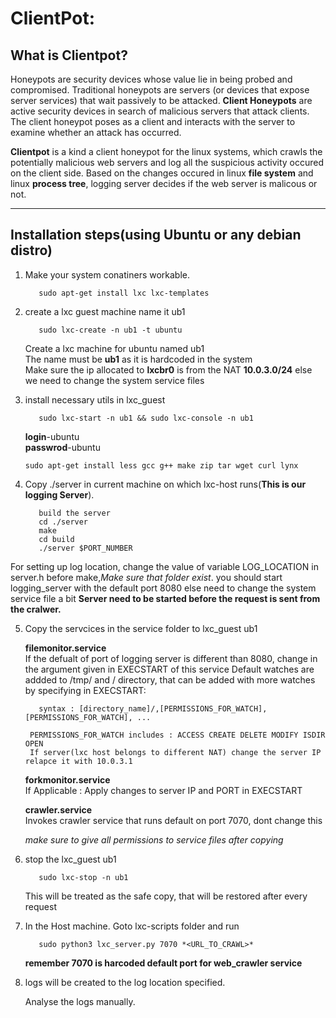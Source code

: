 # ClientPot:

## What is Clientpot?

Honeypots are security devices whose value lie in being probed and compromised. Traditional honeypots are servers (or devices that expose server services) that wait passively to be attacked. **Client Honeypots** are active security devices in search of malicious servers that attack clients. The client honeypot poses as a client and interacts with the server to examine whether an attack has occurred.

**Clientpot** is a kind a client honeypot for the linux systems, which crawls the potentially malicious web servers and log all the suspicious activity occured on the client side. Based on the changes occured in linux **file system** and linux **process tree**, logging server decides if the web server is malicous or not.

___

## Installation steps(using Ubuntu or any debian distro)

1. Make your system conatiners workable.
   ```
      sudo apt-get install lxc lxc-templates
   ```

2. create a lxc guest machine name it ub1
   ```
      sudo lxc-create -n ub1 -t ubuntu
   ```  
   Create a lxc machine for ubuntu named ub1  
   The name must be **ub1** as it is hardcoded in the system  
   Make sure the ip allocated to **lxcbr0** is from the NAT **10.0.3.0/24** else we need to change the system service files

3. install necessary utils in lxc_guest
   ```
      sudo lxc-start -n ub1 && sudo lxc-console -n ub1
   ```  
   **login**-ubuntu  
   **passwrod**-ubuntu  
   ```
   sudo apt-get install less gcc g++ make zip tar wget curl lynx
   ```

4. Copy ./server in current machine on which lxc-host runs(**This is our logging Server**).
   ```
      build the server  
      cd ./server  
      make  
      cd build  
      ./server $PORT_NUMBER  
   ```
For setting up log location, change the value of variable LOG_LOCATION in server.h before make,*Make sure that folder exist*.
you should start logging_server with the default port 8080 else need to change the system service file a bit
**Server need to be started before the request is sent from the cralwer.**

5. Copy the servcices in the service folder to lxc_guest ub1

   **filemonitor.service**  
        If the defualt of port of logging server is different than 8080, change in the argument given in EXECSTART of this service
        Default watches are addded to /tmp/ and / directory, that can be added with more watches by specifying in EXECSTART:  
   ```
      syntax : [directory_name]/,[PERMISSIONS_FOR_WATCH],[PERMISSIONS_FOR_WATCH], ... 
   ```
        PERMISSIONS_FOR_WATCH includes : ACCESS CREATE DELETE MODIFY ISDIR OPEN  
        If server(lxc host belongs to different NAT) change the server IP relapce it with 10.0.3.1  

   **forkmonitor.service**  
        If Applicable : Apply changes to server IP and PORT in EXECSTART  

   **crawler.service**  
        Invokes crawler service that runs default on port 7070, dont change this  

   *make sure to give all permissions to service files after copying*  

6. stop the lxc_guest ub1
   ```
      sudo lxc-stop -n ub1
   ```
   This will be treated as the safe copy, that will be restored after every request

7. In the Host machine. Goto lxc-scripts folder and run

   ```
      sudo python3 lxc_server.py 7070 *<URL_TO_CRAWL>*
   ```
   **remember 7070 is harcoded default port for web_crawler service**

8. logs will be created to the log location specified.

   Analyse the logs manually.
